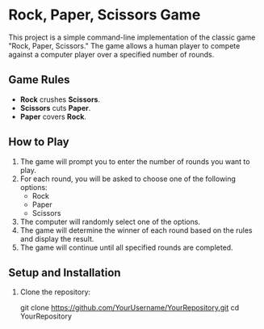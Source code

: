 # Rock, Paper, Scissors Game

This project is a simple command-line implementation of the classic game "Rock, Paper, Scissors."
The game allows a human player to compete against a computer player over a specified number of rounds.

## Game Rules

- **Rock** crushes **Scissors**.
- **Scissors** cuts **Paper**.
- **Paper** covers **Rock**.

## How to Play

1. The game will prompt you to enter the number of rounds you want to play.
2. For each round, you will be asked to choose one of the following options:
   - Rock
   - Paper
   - Scissors
3. The computer will randomly select one of the options.
4. The game will determine the winner of each round based on the rules and display the result.
5. The game will continue until all specified rounds are completed.

## Setup and Installation

1. Clone the repository:

   git clone https://github.com/YourUsername/YourRepository.git
   cd YourRepository
